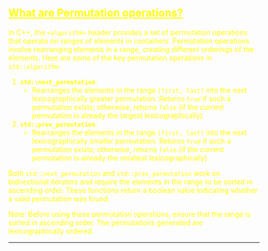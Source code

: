 ## <font color="yellow"><u>What are Permutation operations?</u></f>

In C++, the `<algorithm>` header provides a set of permutation operations that operate on ranges of elements in containers. Permutation operations involve rearranging elements in a range, creating different orderings of the elements. Here are some of the key permutation operations in `std::algorithm`:

1. **`std::next_permutation`**:
    - Rearranges the elements in the range `[first, last)` into the next lexicographically greater permutation. Returns `true` if such a permutation exists; otherwise, returns `false` (if the current permutation is already the largest lexicographically).
2. **`std::prev_permutation`**:
    - Rearranges the elements in the range `[first, last)` into the next lexicographically smaller permutation. Returns `true` if such a permutation exists; otherwise, returns `false` (if the current permutation is already the smallest lexicographically).

Both `std::next_permutation` and `std::prev_permutation` work on bidirectional iterators and require the elements in the range to be sorted in ascending order. These functions return a boolean value indicating whether a valid permutation was found.

Note: Before using these permutation operations, ensure that the range is sorted in ascending order. The permutations generated are lexicographically ordered.

---

